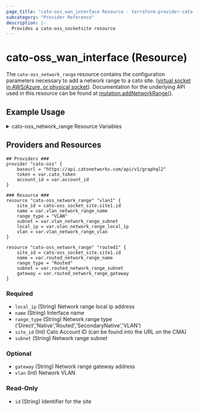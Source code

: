 ```yaml
---
page_title: "cato-oss_wan_interface Resource - terraform-provider-cato-oss"
subcategory: "Provider Reference"
description: |-
  Provides a cato-oss_socketsite resource  
---
```


# cato-oss_wan_interface (Resource)

The `cato-oss_network_range` resource contains the configuration parameters necessary to 
add a network range to a cato site. 
([virtual socket in AWS/Azure, or physical socket](https://support.catonetworks.com/hc/en-us/articles/4413280502929-Working-with-X1500-X1600-and-X1700-Socket-Sites)).
Documentation for the underlying API used in this resource can be found at
[mutation.addNetworkRange()](https://api.catonetworks.com/documentation/#mutation-site.addNetworkRange).

## Example Usage

<details>
<summary>cato-oss_network_range Resource Variables</summary>

### cato-oss_network_range Resource Variables

```hcl
# Provider variables
variable cato_token {}

variable "account_id" {
    description = "Account ID"
    type        = number
    # default	  = 12345
}

# VLAN cato-oss_network_range variables
variable "vlan_network_range_name" {
    type = string
    description = "VLAN network range name"
    default = "VLAN 100 network"
}

variable "vlan_network_range_subnet" {
    type = string
    description = "VLAN network range subnet"
    default = "10.20.101.0/24"
}

variable "vlan_network_range_local_ip" {
    type = string
    description = "VLAN network range local ip"
    default = "10.20.101.100"
}

variable "vlan_network_range_vlan" {
    type = number
    description = "Network range VLAN"
    default = 100
}

# Routed cato-oss_network_range variables
variable "routed_network_range_name" {
    type = string
    description = "Routed network range name"
    default = "Routed network range"
}

variable "routed_network_range_subnet" {
    type = string
    description = "Routed network range subnet"
    default = "10.20.100.0/24"
}

variable "routed_network_range_local_ip" {
    type = string
    description = "Routed network range local ip"
    default = "10.20.101.0/24"
}

variable "routed_network_range_gateway" {
    type = string
    description = "Routed network range gateway"
    default = "192.168.25.254"
}

```
</details>

## Providers and Resources

```hcl
## Providers ###
provider "cato-oss" {
    baseurl = "https://api.catonetworks.com/api/v1/graphql2"
    token = var.cato_token
    account_id = var.account_id
}

### Resource ###
resource "cato-oss_network_range" "vlan1" {
    site_id = cato-oss_socket_site.site1.id
    name = var.vlan_network_range_name
    range_type = "VLAN"
    subnet = var.vlan_network_range_subnet
    local_ip = var.vlan_network_range_local_ip
    vlan = var.vlan_network_range_vlan
}

resource "cato-oss_network_range" "routed1" {
    site_id = cato-oss_socket_site.site1.id
    name = var.routed_network_range_name
    range_type = "Routed"
    subnet = var.routed_network_range_subnet
    gateway = var.routed_network_range_gateway
}
```

### Required

- `local_ip` (String) Network range local ip address
- `name` (String) Interface name
- `range_type` (String) Network range type ('Direct','Native','Routed','SecondaryNative','VLAN')
- `site_id` (Int) Cato Account ID (can be found into the URL on the CMA)
- `subnet` (String) Network range subnet

### Optional

- `gateway` (String) Network range gateway address
- `vlan` (Int) Network VLAN

### Read-Only

- `id` (String) Identifier for the site
